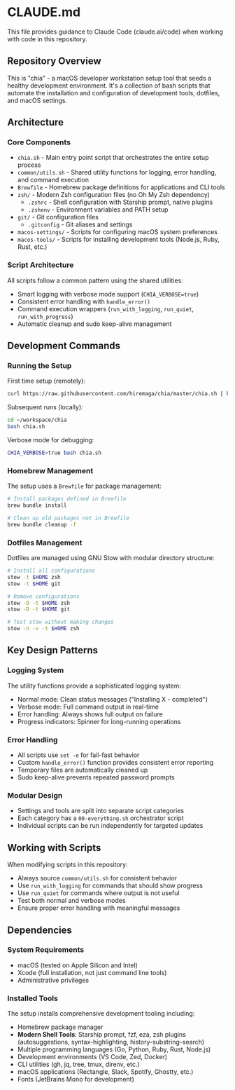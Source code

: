 # CLAUDE.md

This file provides guidance to Claude Code (claude.ai/code) when working with code in this repository.

## Repository Overview

This is "chia" - a macOS developer workstation setup tool that seeds a healthy development environment. It's a collection of bash scripts that automate the installation and configuration of development tools, dotfiles, and macOS settings.

## Architecture

### Core Components

- `chia.sh` - Main entry point script that orchestrates the entire setup process
- `common/utils.sh` - Shared utility functions for logging, error handling, and command execution
- `Brewfile` - Homebrew package definitions for applications and CLI tools
- `zsh/` - Modern Zsh configuration files (no Oh My Zsh dependency)
  - `.zshrc` - Shell configuration with Starship prompt, native plugins
  - `.zshenv` - Environment variables and PATH setup
- `git/` - Git configuration files
  - `.gitconfig` - Git aliases and settings
- `macos-settings/` - Scripts for configuring macOS system preferences
- `macos-tools/` - Scripts for installing development tools (Node.js, Ruby, Rust, etc.)

### Script Architecture

All scripts follow a common pattern using the shared utilities:
- Smart logging with verbose mode support (`CHIA_VERBOSE=true`)
- Consistent error handling with `handle_error()`
- Command execution wrappers (`run_with_logging`, `run_quiet`, `run_with_progress`)
- Automatic cleanup and sudo keep-alive management

## Development Commands

### Running the Setup

First time setup (remotely):
```bash
curl https://raw.githubusercontent.com/hiremaga/chia/master/chia.sh | bash
```

Subsequent runs (locally):
```bash
cd ~/workspace/chia
bash chia.sh
```

Verbose mode for debugging:
```bash
CHIA_VERBOSE=true bash chia.sh
```

### Homebrew Management

The setup uses a `Brewfile` for package management:
```bash
# Install packages defined in Brewfile
brew bundle install

# Clean up old packages not in Brewfile
brew bundle cleanup -f
```

### Dotfiles Management

Dotfiles are managed using GNU Stow with modular directory structure:
```bash
# Install all configurations
stow -t $HOME zsh
stow -t $HOME git

# Remove configurations
stow -D -t $HOME zsh
stow -D -t $HOME git

# Test stow without making changes
stow -n -v -t $HOME zsh
```

## Key Design Patterns

### Logging System
The utility functions provide a sophisticated logging system:
- Normal mode: Clean status messages ("Installing X - completed")
- Verbose mode: Full command output in real-time
- Error handling: Always shows full output on failure
- Progress indicators: Spinner for long-running operations

### Error Handling
- All scripts use `set -e` for fail-fast behavior
- Custom `handle_error()` function provides consistent error reporting
- Temporary files are automatically cleaned up
- Sudo keep-alive prevents repeated password prompts

### Modular Design
- Settings and tools are split into separate script categories
- Each category has a `00-everything.sh` orchestrator script
- Individual scripts can be run independently for targeted updates

## Working with Scripts

When modifying scripts in this repository:
- Always source `common/utils.sh` for consistent behavior
- Use `run_with_logging` for commands that should show progress
- Use `run_quiet` for commands where output is not useful
- Test both normal and verbose modes
- Ensure proper error handling with meaningful messages

## Dependencies

### System Requirements
- macOS (tested on Apple Silicon and Intel)
- Xcode (full installation, not just command line tools)
- Administrative privileges

### Installed Tools
The setup installs comprehensive development tooling including:
- Homebrew package manager
- **Modern Shell Tools**: Starship prompt, fzf, eza, zsh plugins (autosuggestions, syntax-highlighting, history-substring-search)
- Multiple programming languages (Go, Python, Ruby, Rust, Node.js)
- Development environments (VS Code, Zed, Docker)
- CLI utilities (gh, jq, tree, tmux, direnv, etc.)
- macOS applications (Rectangle, Slack, Spotify, Ghostty, etc.)
- Fonts (JetBrains Mono for development)